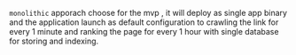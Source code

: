 `monolithic` apporach choose for the mvp , it will deploy as single app binary and the application launch as default configuration to crawling the link for every 1 minute and ranking the page for every 1 hour with single database for storing and indexing.